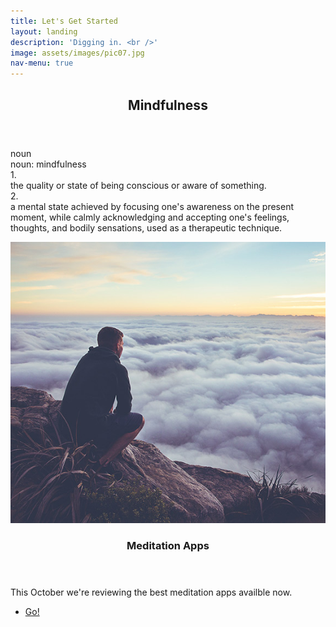 ```yaml
---
title: Let's Get Started
layout: landing
description: 'Digging in. <br />'
image: assets/images/pic07.jpg
nav-menu: true
---
```

<!-- Main -->
<div id="main">

<!-- One -->
<section id="one">
        <div class="inner">
                <header class="major">
                        <h2>Mindfulness</h2>
                </header>
                <p>
                noun<br/>
                noun: mindfulness<br/>
                1.<br/>
                the quality or state of being conscious or aware of something.<br/>
                2.<br/>
                a mental state achieved by focusing one's awareness on the present moment, while calmly acknowledging and accepting one's feelings, thoughts, and bodily sensations, used as a therapeutic technique.
                </p>
        </div>
</section>

<!-- Two -->
<section id="two" class="spotlights">
        <section>
                <a href="all_posts.html" class="image">
                        <img src="assets/images/pic08.jpg" alt="" data-position="center center" />
                </a>
                <div class="content">
                        <div class="inner">
                                <header class="major">
                                        <h3>Meditation Apps</h3>
                                </header>
                                <p>This October we're reviewing the best meditation apps availble now.</p>
                                <ul class="actions">
                                        <li><a href="all_posts.html" class="button">Go!</a></li>
                                </ul>
                        </div>
                </div>
        </section>

<!--
	<section>
		<a href="generic.html" class="image">
			<img src="assets/images/pic09.jpg" alt="" data-position="top center" />
		</a>
		<div class="content">
			<div class="inner">
				<header class="major">
					<h3>Rhoncus magna</h3>
				</header>
				<p>Nullam et orci eu lorem consequat tincidunt vivamus et sagittis magna sed nunc rhoncus condimentum sem. In efficitur ligula tate urna. Maecenas massa sed magna lacinia magna pellentesque lorem ipsum dolor. Nullam et orci eu lorem consequat tincidunt. Vivamus et sagittis tempus.</p>
				<ul class="actions">
					<li><a href="generic.html" class="button">Learn more</a></li>
				</ul>
			</div>
		</div>
	</section>
	<section>
		<a href="generic.html" class="image">
			<img src="assets/images/pic10.jpg" alt="" data-position="25% 25%" />
		</a>
		<div class="content">
			<div class="inner">
				<header class="major">
					<h3>Sed nunc ligula</h3>
				</header>
				<p>Nullam et orci eu lorem consequat tincidunt vivamus et sagittis magna sed nunc rhoncus condimentum sem. In efficitur ligula tate urna. Maecenas massa sed magna lacinia magna pellentesque lorem ipsum dolor. Nullam et orci eu lorem consequat tincidunt. Vivamus et sagittis tempus.</p>
				<ul class="actions">
					<li><a href="generic.html" class="button">Learn more</a></li>
				</ul>
			</div>
		</div>
	</section>
</section>
-->
<!-- Three -->
<!--
<section id="three">
	<div class="inner">
		<header class="major">
			<h2>Massa libero</h2>
		</header>
		<p>Nullam et orci eu lorem consequat tincidunt vivamus et sagittis libero. Mauris aliquet magna magna sed nunc rhoncus pharetra. Pellentesque condimentum sem. In efficitur ligula tate urna. Maecenas laoreet massa vel lacinia pellentesque lorem ipsum dolor. Nullam et orci eu lorem consequat tincidunt. Vivamus et sagittis libero. Mauris aliquet magna magna sed nunc rhoncus amet pharetra et feugiat tempus.</p>
		<ul class="actions">
			<li><a href="generic.html" class="button next">Get Started</a></li>
		</ul>
	</div>
</section>
-->

</section>

</div>

